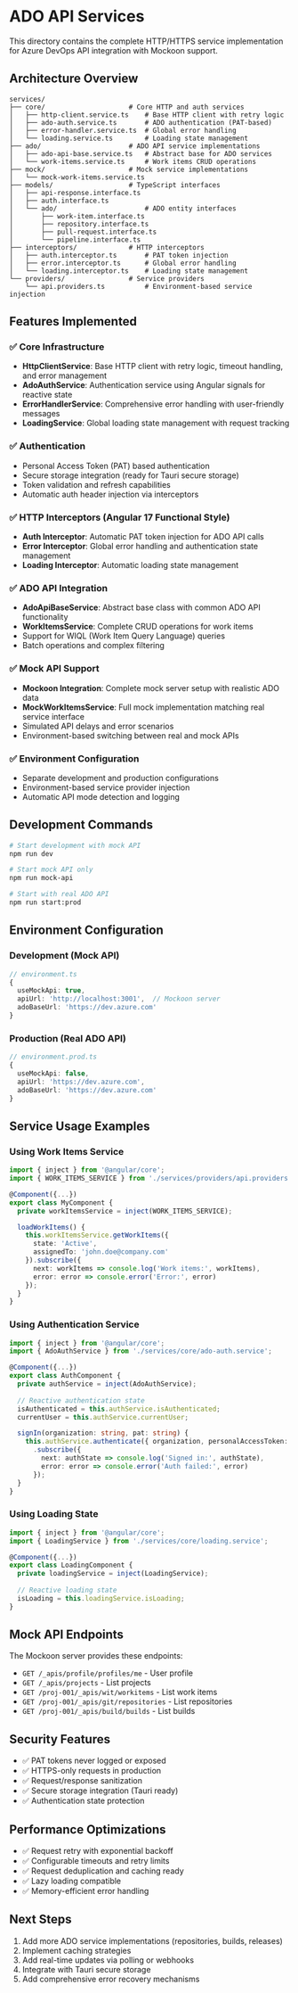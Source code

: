 # ADO API Services

This directory contains the complete HTTP/HTTPS service implementation for Azure DevOps API integration with Mockoon support.

## Architecture Overview

```
services/
├── core/                     # Core HTTP and auth services
│   ├── http-client.service.ts    # Base HTTP client with retry logic
│   ├── ado-auth.service.ts       # ADO authentication (PAT-based)
│   ├── error-handler.service.ts  # Global error handling
│   └── loading.service.ts        # Loading state management
├── ado/                      # ADO API service implementations
│   ├── ado-api-base.service.ts   # Abstract base for ADO services
│   └── work-items.service.ts     # Work items CRUD operations
├── mock/                     # Mock service implementations
│   └── mock-work-items.service.ts
├── models/                   # TypeScript interfaces
│   ├── api-response.interface.ts
│   ├── auth.interface.ts
│   └── ado/                      # ADO entity interfaces
│       ├── work-item.interface.ts
│       ├── repository.interface.ts
│       ├── pull-request.interface.ts
│       └── pipeline.interface.ts
├── interceptors/             # HTTP interceptors
│   ├── auth.interceptor.ts       # PAT token injection
│   ├── error.interceptor.ts      # Global error handling
│   └── loading.interceptor.ts    # Loading state management
└── providers/                # Service providers
    └── api.providers.ts          # Environment-based service injection
```

## Features Implemented

### ✅ Core Infrastructure
- **HttpClientService**: Base HTTP client with retry logic, timeout handling, and error management
- **AdoAuthService**: Authentication service using Angular signals for reactive state
- **ErrorHandlerService**: Comprehensive error handling with user-friendly messages
- **LoadingService**: Global loading state management with request tracking

### ✅ Authentication
- Personal Access Token (PAT) based authentication
- Secure storage integration (ready for Tauri secure storage)
- Token validation and refresh capabilities
- Automatic auth header injection via interceptors

### ✅ HTTP Interceptors (Angular 17 Functional Style)
- **Auth Interceptor**: Automatic PAT token injection for ADO API calls
- **Error Interceptor**: Global error handling and authentication state management
- **Loading Interceptor**: Automatic loading state management

### ✅ ADO API Integration
- **AdoApiBaseService**: Abstract base class with common ADO API functionality
- **WorkItemsService**: Complete CRUD operations for work items
- Support for WIQL (Work Item Query Language) queries
- Batch operations and complex filtering

### ✅ Mock API Support
- **Mockoon Integration**: Complete mock server setup with realistic ADO data
- **MockWorkItemsService**: Full mock implementation matching real service interface
- Simulated API delays and error scenarios
- Environment-based switching between real and mock APIs

### ✅ Environment Configuration
- Separate development and production configurations
- Environment-based service provider injection
- Automatic API mode detection and logging

## Development Commands

```bash
# Start development with mock API
npm run dev

# Start mock API only
npm run mock-api

# Start with real ADO API
npm run start:prod
```

## Environment Configuration

### Development (Mock API)
```typescript
// environment.ts
{
  useMockApi: true,
  apiUrl: 'http://localhost:3001',  // Mockoon server
  adoBaseUrl: 'https://dev.azure.com'
}
```

### Production (Real ADO API)  
```typescript
// environment.prod.ts
{
  useMockApi: false,
  apiUrl: 'https://dev.azure.com',
  adoBaseUrl: 'https://dev.azure.com'
}
```

## Service Usage Examples

### Using Work Items Service

```typescript
import { inject } from '@angular/core';
import { WORK_ITEMS_SERVICE } from './services/providers/api.providers';

@Component({...})
export class MyComponent {
  private workItemsService = inject(WORK_ITEMS_SERVICE);

  loadWorkItems() {
    this.workItemsService.getWorkItems({ 
      state: 'Active',
      assignedTo: 'john.doe@company.com'
    }).subscribe({
      next: workItems => console.log('Work items:', workItems),
      error: error => console.error('Error:', error)
    });
  }
}
```

### Using Authentication Service

```typescript
import { inject } from '@angular/core';
import { AdoAuthService } from './services/core/ado-auth.service';

@Component({...})
export class AuthComponent {
  private authService = inject(AdoAuthService);
  
  // Reactive authentication state
  isAuthenticated = this.authService.isAuthenticated;
  currentUser = this.authService.currentUser;

  signIn(organization: string, pat: string) {
    this.authService.authenticate({ organization, personalAccessToken: pat })
      .subscribe({
        next: authState => console.log('Signed in:', authState),
        error: error => console.error('Auth failed:', error)
      });
  }
}
```

### Using Loading State

```typescript
import { inject } from '@angular/core';
import { LoadingService } from './services/core/loading.service';

@Component({...})
export class LoadingComponent {
  private loadingService = inject(LoadingService);
  
  // Reactive loading state
  isLoading = this.loadingService.isLoading;
}
```

## Mock API Endpoints

The Mockoon server provides these endpoints:

- `GET /_apis/profile/profiles/me` - User profile
- `GET /_apis/projects` - List projects  
- `GET /proj-001/_apis/wit/workitems` - List work items
- `GET /proj-001/_apis/git/repositories` - List repositories
- `GET /proj-001/_apis/build/builds` - List builds

## Security Features

- ✅ PAT tokens never logged or exposed
- ✅ HTTPS-only requests in production
- ✅ Request/response sanitization
- ✅ Secure storage integration (Tauri ready)
- ✅ Authentication state protection

## Performance Optimizations

- ✅ Request retry with exponential backoff
- ✅ Configurable timeouts and retry limits
- ✅ Request deduplication and caching ready
- ✅ Lazy loading compatible
- ✅ Memory-efficient error handling

## Next Steps

1. Add more ADO service implementations (repositories, builds, releases)
2. Implement caching strategies
3. Add real-time updates via polling or webhooks  
4. Integrate with Tauri secure storage
5. Add comprehensive error recovery mechanisms